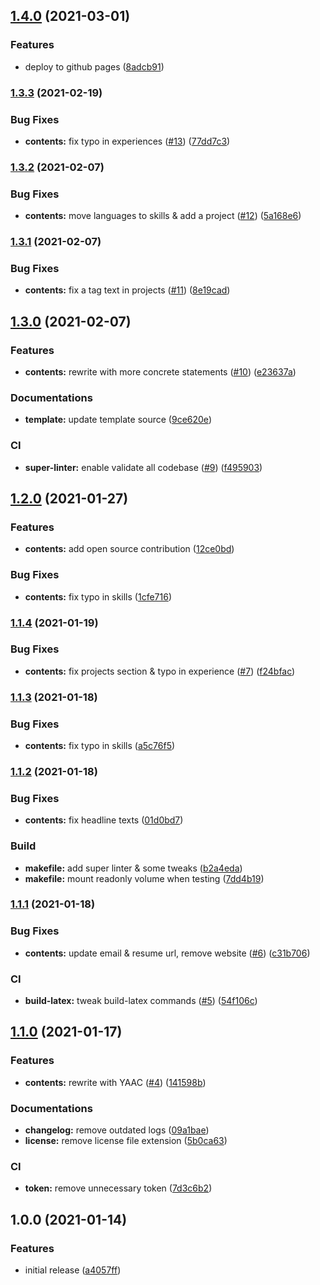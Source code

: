 ## [1.4.0](https://github.com/kirintwn/resume/compare/v1.3.3...v1.4.0) (2021-03-01)


### Features

* deploy to github pages ([8adcb91](https://github.com/kirintwn/resume/commit/8adcb91f0930ad995a6ebd12dd6d35f0aa739117))

### [1.3.3](https://github.com/kirintwn/resume/compare/v1.3.2...v1.3.3) (2021-02-19)


### Bug Fixes

* **contents:** fix typo in experiences ([#13](https://github.com/kirintwn/resume/issues/13)) ([77dd7c3](https://github.com/kirintwn/resume/commit/77dd7c347ffdfd9dc5e5d97e9a760b2fe507c8f4))

### [1.3.2](https://github.com/kirintwn/resume/compare/v1.3.1...v1.3.2) (2021-02-07)


### Bug Fixes

* **contents:** move languages to skills & add a project ([#12](https://github.com/kirintwn/resume/issues/12)) ([5a168e6](https://github.com/kirintwn/resume/commit/5a168e620ded43fcf44c673af026a1dac5b127a0))

### [1.3.1](https://github.com/kirintwn/resume/compare/v1.3.0...v1.3.1) (2021-02-07)


### Bug Fixes

* **contents:** fix a tag text in projects ([#11](https://github.com/kirintwn/resume/issues/11)) ([8e19cad](https://github.com/kirintwn/resume/commit/8e19cad35eee215dfe2c6fe8914d385570bc5a20))

## [1.3.0](https://github.com/kirintwn/resume/compare/v1.2.0...v1.3.0) (2021-02-07)


### Features

* **contents:** rewrite with more concrete statements ([#10](https://github.com/kirintwn/resume/issues/10)) ([e23637a](https://github.com/kirintwn/resume/commit/e23637a209b7a19eee7feacda21399bf3f7604b0))


### Documentations

* **template:** update template source ([9ce620e](https://github.com/kirintwn/resume/commit/9ce620e0c052faf248981c14a7d171a59c9d689b))


### CI

* **super-linter:** enable validate all codebase ([#9](https://github.com/kirintwn/resume/issues/9)) ([f495903](https://github.com/kirintwn/resume/commit/f49590384e9c46703579be31dc09d33308649b5d))

## [1.2.0](https://github.com/kirintwn/resume/compare/v1.1.4...v1.2.0) (2021-01-27)


### Features

* **contents:** add open source contribution ([12ce0bd](https://github.com/kirintwn/resume/commit/12ce0bd38532d7ce7b9971fd97ee5d15910c9d3d))


### Bug Fixes

* **contents:** fix typo in skills ([1cfe716](https://github.com/kirintwn/resume/commit/1cfe716bb4e87612c913d7e3120e60b04c882173))

### [1.1.4](https://github.com/kirintwn/resume/compare/v1.1.3...v1.1.4) (2021-01-19)


### Bug Fixes

* **contents:** fix projects section & typo in experience ([#7](https://github.com/kirintwn/resume/issues/7)) ([f24bfac](https://github.com/kirintwn/resume/commit/f24bfacd8d4b0afb1998789fd161b44db79086a7))

### [1.1.3](https://github.com/kirintwn/resume/compare/v1.1.2...v1.1.3) (2021-01-18)


### Bug Fixes

* **contents:** fix typo in skills ([a5c76f5](https://github.com/kirintwn/resume/commit/a5c76f5d85f536c6e06c49ed142dda326340e7b1))

### [1.1.2](https://github.com/kirintwn/resume/compare/v1.1.1...v1.1.2) (2021-01-18)


### Bug Fixes

* **contents:** fix headline texts ([01d0bd7](https://github.com/kirintwn/resume/commit/01d0bd78c5106d1bc5c2f3e0272c502b09d09c2f))


### Build

* **makefile:** add super linter & some tweaks ([b2a4eda](https://github.com/kirintwn/resume/commit/b2a4eda706ea7d82ebf555bbafd72a42c0ac05d3))
* **makefile:** mount readonly volume when testing ([7dd4b19](https://github.com/kirintwn/resume/commit/7dd4b19f452ed44dac3c368fcea74aea66844d53))

### [1.1.1](https://github.com/kirintwn/resume/compare/v1.1.0...v1.1.1) (2021-01-18)


### Bug Fixes

* **contents:** update email & resume url, remove website ([#6](https://github.com/kirintwn/resume/issues/6)) ([c31b706](https://github.com/kirintwn/resume/commit/c31b706b371e12508bfbf87f886a44374e4a07b4))


### CI

* **build-latex:** tweak build-latex commands ([#5](https://github.com/kirintwn/resume/issues/5)) ([54f106c](https://github.com/kirintwn/resume/commit/54f106cabcb3ef316c6d41b0adf897a2a8616524))

## [1.1.0](https://github.com/kirintwn/resume/compare/v1.0.0...v1.1.0) (2021-01-17)


### Features

* **contents:** rewrite with YAAC ([#4](https://github.com/kirintwn/resume/issues/4)) ([141598b](https://github.com/kirintwn/resume/commit/141598b92b7b8c20e1c31a4454c79cf5c72d6c79))


### Documentations

* **changelog:** remove outdated logs ([09a1bae](https://github.com/kirintwn/resume/commit/09a1baed72b0d2895b0f31a84d19f21cce049a08))
* **license:** remove license file extension ([5b0ca63](https://github.com/kirintwn/resume/commit/5b0ca63cbf924357c5d01ddba4a62a83c5eef8e3))


### CI

* **token:** remove unnecessary token ([7d3c6b2](https://github.com/kirintwn/resume/commit/7d3c6b27374a1edc11d7adaf16a0439a5f2560e9))

## 1.0.0 (2021-01-14)


### Features

* initial release ([a4057ff](https://github.com/kirintwn/resume/commit/a4057ffd5e5175966cdd54505ab57217b0a8e93c))
